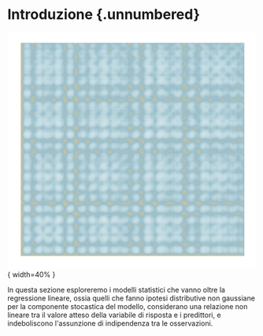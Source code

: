 # Introduzione {.unnumbered}

![](../../figures/art_67.png){ width=40% }

In questa sezione esploreremo i modelli statistici che vanno oltre la regressione lineare, ossia quelli che fanno ipotesi distributive non gaussiane per la componente stocastica del modello, considerano una relazione non lineare tra il valore atteso della variabile di risposta e i predittori, e indeboliscono l'assunzione di indipendenza tra le osservazioni.
